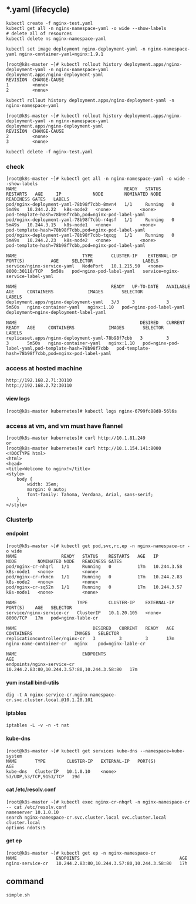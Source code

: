 ## *.yaml (lifecycle)
    kubectl create -f nginx-test.yaml
    kubectl get all -n nginx-namespace-yaml -o wide --show-labels
    # delete all of resources
    kubectl delete ns nginx-namespace-yaml
    
    kubectl set image deployment nginx-deployment-yaml -n nginx-namespace-yaml nginx-container-yaml=nginx:1.9.1
    
    [root@k8s-master ~]# kubectl rollout history deployment.apps/nginx-deployment-yaml -n nginx-namespace-yaml
    deployment.apps/nginx-deployment-yaml 
    REVISION  CHANGE-CAUSE
    1         <none>
    2         <none>
    
    kubectl rollout history deployment.apps/nginx-deployment-yaml -n nginx-namespace-yaml
    
    [root@k8s-master ~]# kubectl rollout history deployment.apps/nginx-deployment-yaml -n nginx-namespace-yaml
    deployment.apps/nginx-deployment-yaml 
    REVISION  CHANGE-CAUSE
    2         <none>
    3         <none>
    
    kubectl delete -f nginx-test.yaml
    
### check
    [root@k8s-master ~]# kubectl get all -n nginx-namespace-yaml -o wide --show-labels
    NAME                                         READY   STATUS    RESTARTS   AGE     IP            NODE        NOMINATED NODE   READINESS GATES   LABELS
    pod/nginx-deployment-yaml-78b98f7cbb-8mvn4   1/1     Running   0          5m49s   10.244.2.22   k8s-node2   <none>           <none>            pod-template-hash=78b98f7cbb,pod=nginx-pod-label-yaml
    pod/nginx-deployment-yaml-78b98f7cbb-r4qsf   1/1     Running   0          5m49s   10.244.3.15   k8s-node1   <none>           <none>            pod-template-hash=78b98f7cbb,pod=nginx-pod-label-yaml
    pod/nginx-deployment-yaml-78b98f7cbb-tqxqg   1/1     Running   0          5m49s   10.244.2.23   k8s-node2   <none>           <none>            pod-template-hash=78b98f7cbb,pod=nginx-pod-label-yaml
    
    NAME                         TYPE       CLUSTER-IP    EXTERNAL-IP   PORT(S)          AGE     SELECTOR                   LABELS
    service/nginx-service-yaml   NodePort   10.1.215.50   <none>        8000:30110/TCP   5m50s   pod=nginx-pod-label-yaml   service=nginx-service-label-yaml
    
    NAME                                    READY   UP-TO-DATE   AVAILABLE   AGE     CONTAINERS             IMAGES       SELECTOR                   LABELS
    deployment.apps/nginx-deployment-yaml   3/3     3            3           5m50s   nginx-container-yaml   nginx:1.10   pod=nginx-pod-label-yaml   deployment=nginx-deployment-label-yaml
    
    NAME                                               DESIRED   CURRENT   READY   AGE     CONTAINERS             IMAGES       SELECTOR                                                LABELS
    replicaset.apps/nginx-deployment-yaml-78b98f7cbb   3         3         3       5m50s   nginx-container-yaml   nginx:1.10   pod=nginx-pod-label-yaml,pod-template-hash=78b98f7cbb   pod-template-hash=78b98f7cbb,pod=nginx-pod-label-yaml

    
### access at hosted machine
    http://192.168.2.71:30110
    http://192.168.2.72:30110
    
#### view logs
    [root@k8s-master kubernetes]# kubectl logs nginx-6799fc88d8-56l6s
   
### access at vm, and vm must have flannel
    [root@k8s-master kubernetes]# curl http://10.1.81.249
    or
    [root@k8s-master kubernetes]# curl http://10.1.154.141:8000
    <!DOCTYPE html>
    <html>
    <head>
    <title>Welcome to nginx!</title>
    <style>
        body {
            width: 35em;
            margin: 0 auto;
            font-family: Tahoma, Verdana, Arial, sans-serif;
        }
    </style>

### ClusterIp
#### endpoint
    [root@k8s-master ~]# kubectl get pod,svc,rc,ep -n nginx-namespace-cr -o wide
    NAME                 READY   STATUS    RESTARTS   AGE   IP            NODE        NOMINATED NODE   READINESS GATES
    pod/nginx-cr-nhqrl   1/1     Running   0          17m   10.244.3.58   k8s-node1   <none>           <none>
    pod/nginx-cr-rkmcn   1/1     Running   0          17m   10.244.2.83   k8s-node2   <none>           <none>
    pod/nginx-cr-sq52n   1/1     Running   0          17m   10.244.3.57   k8s-node1   <none>           <none>
    
    NAME                       TYPE        CLUSTER-IP    EXTERNAL-IP   PORT(S)    AGE   SELECTOR
    service/nginx-service-cr   ClusterIP   10.1.20.105   <none>        8000/TCP   17m   pod=nginx-lable-cr
    
    NAME                             DESIRED   CURRENT   READY   AGE   CONTAINERS                IMAGES   SELECTOR
    replicationcontroller/nginx-cr   3         3         3       17m   nginx-name-container-cr   nginx    pod=nginx-lable-cr
    
    NAME                         ENDPOINTS                                      AGE
    endpoints/nginx-service-cr   10.244.2.83:80,10.244.3.57:80,10.244.3.58:80   17m

#### yum install bind-utils
    dig -t A nginx-service-cr.nginx-namespace-cr.svc.cluster.local.@10.1.20.101

#### iptables
    iptables -L -v -n -t nat   

#### kube-dns
    [root@k8s-master ~]# kubectl get services kube-dns --namespace=kube-system
    NAME       TYPE        CLUSTER-IP   EXTERNAL-IP   PORT(S)                  AGE
    kube-dns   ClusterIP   10.1.0.10    <none>        53/UDP,53/TCP,9153/TCP   19d
    
#### cat /etc/resolv.conf
    [root@k8s-master ~]# kubectl exec nginx-cr-nhqrl -n nginx-namespace-cr -- cat /etc/resolv.conf
    nameserver 10.1.0.10
    search nginx-namespace-cr.svc.cluster.local svc.cluster.local cluster.local
    options ndots:5

#### get ep
    [root@k8s-master ~]# kubectl get ep -n nginx-namespace-cr
    NAME               ENDPOINTS                                      AGE
    nginx-service-cr   10.244.2.83:80,10.244.3.57:80,10.244.3.58:80   17h

## command
    simple.sh

